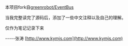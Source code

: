 本项目fork自[greenrobot/EventBus](https://github.com/greenrobot/EventBus)    

当我完整读完了源码后，添加了一些中文注释以及自己的理解。   

仅作为笔记记录下来


-----张涛   [http://www.kymjs.com](http://www.kymjs.com)